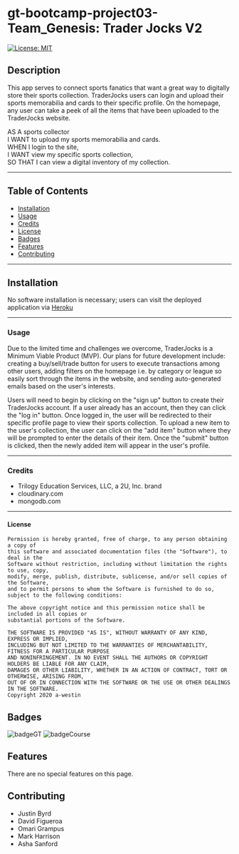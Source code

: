  # gt-bootcamp-project03-Team_Genesis: Trader Jocks V2

[![License: MIT](https://img.shields.io/badge/License-MIT-yellow.svg)](https://opensource.org/licenses/MIT)

  ## Description  

This app serves to connect sports fanatics that want a great way to digitally store their sports collection. TraderJocks users can login and upload their sports memorabilia and cards to their specific profile. On the homepage, any user can take a peek of all the items that have been uploaded to the TraderJocks website. 

AS A sports collector  
I WANT to upload my sports memorabilia and cards.   
WHEN I login to the site,  
I WANT view my specific sports collection,   
SO THAT I can view a digital inventory of my collection.
  

  ******

  ## Table of Contents 
  
  * [Installation](#installation)
  * [Usage](#usage)
  * [Credits](#credits)
  * [License](#license)
  * [Badges](#badges)
  * [Features](#features)
  * [Contributing](#contributing)
  
  ******

  ## Installation
  
  No software installation is necessary; users can visit the deployed application via [Heroku](https://trader-jocks-v2.herokuapp.com/)

  ******

  ### Usage

Due to the limited time and challenges we overcome, TraderJocks is a Minimum Viable Product (MVP). Our plans for future development include: creating a buy/sell/trade button for users to execute transactions among other users, adding filters on the homepage i.e. by category or league so easily sort through the items in the website, and sending auto-generated emails based on the user's interests. 

Users will need to begin by clicking on the "sign up" button to create their TraderJocks account. If a user already has an account, then they can click the "log in" button. Once logged in, the user will be redirected to their specific profile page to view their sports collection. To upload a new item to the user's collection, the user can click on the "add item" button where they will be prompted to enter the details of their item. Once the "submit" button is clicked, then the newly added item will appear in the user's profile.
  
  ******

  ### Credits
  
  * Trilogy Education Services, LLC, a 2U, Inc. brand
  * cloudinary.com
  * mongodb.com

  
  ******

  #### License
  
    Permission is hereby granted, free of charge, to any person obtaining a copy of 
    this software and associated documentation files (the "Software"), to deal in the 
    Software without restriction, including without limitation the rights to use, copy, 
    modify, merge, publish, distribute, sublicense, and/or sell copies of the Software, 
    and to permit persons to whom the Software is furnished to do so, subject to the following conditions:
    
    The above copyright notice and this permission notice shall be included in all copies or 
    substantial portions of the Software.
    
    THE SOFTWARE IS PROVIDED "AS IS", WITHOUT WARRANTY OF ANY KIND, EXPRESS OR IMPLIED, 
    INCLUDING BUT NOT LIMITED TO THE WARRANTIES OF MERCHANTABILITY, FITNESS FOR A PARTICULAR PURPOSE 
    AND NONINFRINGEMENT. IN NO EVENT SHALL THE AUTHORS OR COPYRIGHT HOLDERS BE LIABLE FOR ANY CLAIM, 
    DAMAGES OR OTHER LIABILITY, WHETHER IN AN ACTION OF CONTRACT, TORT OR OTHERWISE, ARISING FROM, 
    OUT OF OR IN CONNECTION WITH THE SOFTWARE OR THE USE OR OTHER DEALINGS IN THE SOFTWARE. 
    Copyright 2020 a-westin  

## Badges

![badgeGT](https://img.shields.io/static/v1?label=%3CGT%20Bootcamp%3E&message=Project-03&color=blue)
![badgeCourse](https://img.shields.io/static/v1?label=%3CCourse%20Work%3E&message=Trader_Jocks_V2-Team_Genesis&color=blue)

## Features

There are no special features on this page.

## Contributing
* Justin Byrd
* David Figueroa
* Omari Grampus
* Mark Harrison
* Asha Sanford